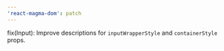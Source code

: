 ```yaml
---
'react-magma-dom': patch
---
```


fix(Input): Improve descriptions for `inputWrapperStyle` and `containerStyle` props.